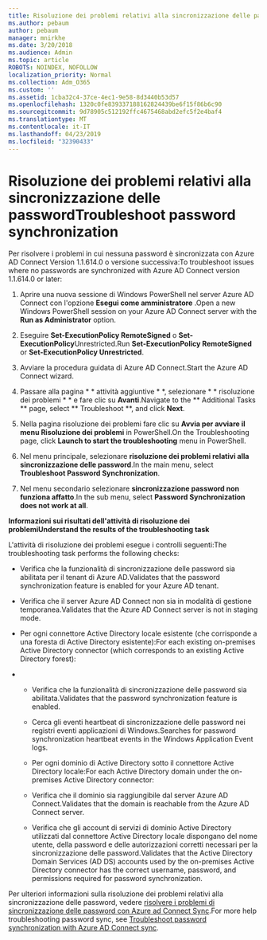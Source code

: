 ```yaml
---
title: Risoluzione dei problemi relativi alla sincronizzazione delle password
ms.author: pebaum
author: pebaum
manager: mnirkhe
ms.date: 3/20/2018
ms.audience: Admin
ms.topic: article
ROBOTS: NOINDEX, NOFOLLOW
localization_priority: Normal
ms.collection: Adm_O365
ms.custom: ''
ms.assetid: 1cba32c4-37ce-4ec1-9e58-8d3440b53d57
ms.openlocfilehash: 1320c0fe839337188162824439be6f15f86b6c90
ms.sourcegitcommit: 9d78905c512192ffc4675468abd2efc5f2e4baf4
ms.translationtype: MT
ms.contentlocale: it-IT
ms.lasthandoff: 04/23/2019
ms.locfileid: "32390433"
---
```

# <a name="troubleshoot-password-synchronization"></a><span data-ttu-id="38706-102">Risoluzione dei problemi relativi alla sincronizzazione delle password</span><span class="sxs-lookup"><span data-stu-id="38706-102">Troubleshoot password synchronization</span></span>

<span data-ttu-id="38706-103">Per risolvere i problemi in cui nessuna password è sincronizzata con Azure AD Connect Version 1.1.614.0 o versione successiva:</span><span class="sxs-lookup"><span data-stu-id="38706-103">To troubleshoot issues where no passwords are synchronized with Azure AD Connect version 1.1.614.0 or later:</span></span>
  
1. <span data-ttu-id="38706-104">Aprire una nuova sessione di Windows PowerShell nel server Azure AD Connect con l'opzione **Esegui come amministratore** .</span><span class="sxs-lookup"><span data-stu-id="38706-104">Open a new Windows PowerShell session on your Azure AD Connect server with the **Run as Administrator** option.</span></span> 
    
2. <span data-ttu-id="38706-105">Eseguire **Set-ExecutionPolicy RemoteSigned** o **Set-ExecutionPolicy**Unrestricted.</span><span class="sxs-lookup"><span data-stu-id="38706-105">Run **Set-ExecutionPolicy RemoteSigned** or **Set-ExecutionPolicy Unrestricted**.</span></span> 
    
3. <span data-ttu-id="38706-106">Avviare la procedura guidata di Azure AD Connect.</span><span class="sxs-lookup"><span data-stu-id="38706-106">Start the Azure AD Connect wizard.</span></span>
    
4. <span data-ttu-id="38706-107">Passare alla pagina \* \* attività aggiuntive \* \*, selezionare \* \* risoluzione dei problemi \* \* e fare clic su **Avanti**.</span><span class="sxs-lookup"><span data-stu-id="38706-107">Navigate to the \*\* Additional Tasks \*\* page, select \*\* Troubleshoot \*\*, and click **Next**.</span></span> 
    
5. <span data-ttu-id="38706-108">Nella pagina risoluzione dei problemi fare clic su **Avvia per avviare il menu Risoluzione dei problemi** in PowerShell.</span><span class="sxs-lookup"><span data-stu-id="38706-108">On the Troubleshooting page, click **Launch to start the troubleshooting** menu in PowerShell.</span></span> 
    
6. <span data-ttu-id="38706-109">Nel menu principale, selezionare **risoluzione dei problemi relativi alla sincronizzazione delle password**.</span><span class="sxs-lookup"><span data-stu-id="38706-109">In the main menu, select **Troubleshoot Password Synchronization**.</span></span> 
    
7. <span data-ttu-id="38706-110">Nel menu secondario selezionare **sincronizzazione password non funziona affatto**.</span><span class="sxs-lookup"><span data-stu-id="38706-110">In the sub menu, select **Password Synchronization does not work at all**.</span></span> 
    
 <span data-ttu-id="38706-111">**Informazioni sui risultati dell'attività di risoluzione dei problemi**</span><span class="sxs-lookup"><span data-stu-id="38706-111">**Understand the results of the troubleshooting task**</span></span>
  
<span data-ttu-id="38706-112">L'attività di risoluzione dei problemi esegue i controlli seguenti:</span><span class="sxs-lookup"><span data-stu-id="38706-112">The troubleshooting task performs the following checks:</span></span>
  
- <span data-ttu-id="38706-113">Verifica che la funzionalità di sincronizzazione delle password sia abilitata per il tenant di Azure AD.</span><span class="sxs-lookup"><span data-stu-id="38706-113">Validates that the password synchronization feature is enabled for your Azure AD tenant.</span></span>
    
- <span data-ttu-id="38706-114">Verifica che il server Azure AD Connect non sia in modalità di gestione temporanea.</span><span class="sxs-lookup"><span data-stu-id="38706-114">Validates that the Azure AD Connect server is not in staging mode.</span></span>
    
- <span data-ttu-id="38706-115">Per ogni connettore Active Directory locale esistente (che corrisponde a una foresta di Active Directory esistente):</span><span class="sxs-lookup"><span data-stu-id="38706-115">For each existing on-premises Active Directory connector (which corresponds to an existing Active Directory forest):</span></span>
    
- 
  - <span data-ttu-id="38706-116">Verifica che la funzionalità di sincronizzazione delle password sia abilitata.</span><span class="sxs-lookup"><span data-stu-id="38706-116">Validates that the password synchronization feature is enabled.</span></span>
    
  - <span data-ttu-id="38706-117">Cerca gli eventi heartbeat di sincronizzazione delle password nei registri eventi applicazioni di Windows.</span><span class="sxs-lookup"><span data-stu-id="38706-117">Searches for password synchronization heartbeat events in the Windows Application Event logs.</span></span>
    
  - <span data-ttu-id="38706-118">Per ogni dominio di Active Directory sotto il connettore Active Directory locale:</span><span class="sxs-lookup"><span data-stu-id="38706-118">For each Active Directory domain under the on-premises Active Directory connector:</span></span>
    
  - <span data-ttu-id="38706-119">Verifica che il dominio sia raggiungibile dal server Azure AD Connect.</span><span class="sxs-lookup"><span data-stu-id="38706-119">Validates that the domain is reachable from the Azure AD Connect server.</span></span>
    
  - <span data-ttu-id="38706-120">Verifica che gli account di servizi di dominio Active Directory utilizzati dal connettore Active Directory locale dispongano del nome utente, della password e delle autorizzazioni corretti necessari per la sincronizzazione delle password.</span><span class="sxs-lookup"><span data-stu-id="38706-120">Validates that the Active Directory Domain Services (AD DS) accounts used by the on-premises Active Directory connector has the correct username, password, and permissions required for password synchronization.</span></span>
    
<span data-ttu-id="38706-121">Per ulteriori informazioni sulla risoluzione dei problemi relativi alla sincronizzazione delle password, vedere [risolvere i problemi di sincronizzazione delle password con Azure ad Connect Sync](https://docs.microsoft.com/azure/active-directory/connect/active-directory-aadconnectsync-troubleshoot-password-synchronization).</span><span class="sxs-lookup"><span data-stu-id="38706-121">For more help troubleshooting password sync, see [Troubleshoot password synchronization with Azure AD Connect sync](https://docs.microsoft.com/azure/active-directory/connect/active-directory-aadconnectsync-troubleshoot-password-synchronization).</span></span>
  

